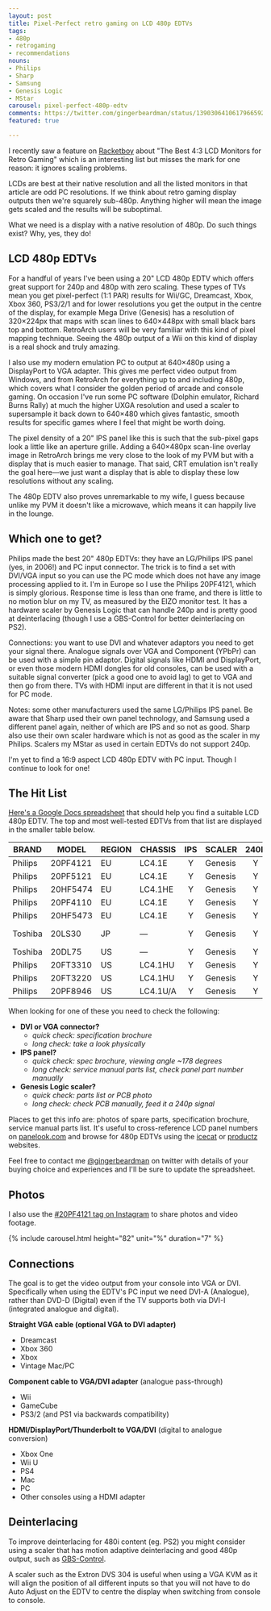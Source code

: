```yaml
---
layout: post
title: Pixel-Perfect retro gaming on LCD 480p EDTVs
tags:
- 480p
- retrogaming
- recommendations
nouns:
- Philips
- Sharp
- Samsung
- Genesis Logic
- MStar
carousel: pixel-perfect-480p-edtv
comments: https://twitter.com/gingerbeardman/status/1390306410617966592
featured: true

---
```

I recently saw a feature on [Racketboy](https://www.racketboy.com/retro/the-best-43-square-lcd-monitors-for-retro-gaming-classic-pc-use) about "The Best 4:3 LCD Monitors for Retro Gaming" which is an interesting list but misses the mark for one reason: it ignores scaling problems.

LCDs are best at their native resolution and all the listed monitors in that article are odd PC resolutions. If we think about retro gaming display outputs then we're squarely sub-480p. Anything higher will mean the image gets scaled and the results will be suboptimal.

What we need is a display with a native resolution of 480p. Do such things exist? Why, yes, they do!

## LCD 480p EDTVs

For a handful of years I've been using a 20" LCD 480p EDTV which offers great support for 240p and 480p with zero scaling. These types of TVs mean you get pixel-perfect (1:1 PAR) results for Wii/GC, Dreamcast, Xbox, Xbox 360, PS3/2/1 and for lower resolutions you get the output in the centre of the display, for example Mega Drive (Genesis) has a resolution of 320×224px that maps with scan lines to 640×448px with small black bars top and bottom. RetroArch users will be very familiar with this kind of pixel mapping technique. Seeing the 480p output of a Wii on this kind of display is a real shock and truly amazing.

I also use my modern emulation PC to output at 640×480p using a DisplayPort to VGA adapter. This gives me perfect video output from Windows, and from RetroArch for everything up to and including 480p, which covers what I consider the golden period of arcade and console gaming. On occasion I've run some PC software (Dolphin emulator, Richard Burns Rally) at much the higher UXGA resolution and used a scaler to supersample it back down to 640×480 which gives fantastic, smooth results for specific games where I feel that might be worth doing.

The pixel density of a 20" IPS panel like this is such that the sub-pixel gaps look a little like an aperture grille. Adding a 640×480px scan-line overlay image in RetroArch brings me very close to the look of my PVM but with a display that is much easier to manage. That said, CRT emulation isn't really the goal here—we just want a display that is able to display these low resolutions without any scaling.

The 480p EDTV also proves unremarkable to my wife, I guess because unlike my PVM it doesn't like a microwave, which means it can happily live in the lounge.

## Which one to get?

Philips made the best 20" 480p EDTVs: they have an LG/Philips IPS panel (yes, in 2006!) and PC input connector. The trick is to find a set with DVI/VGA input so you can use the PC mode which does not have any image processing applied to it. I'm in Europe so I use the Philips 20PF4121, which is simply glorious. Response time is less than one frame, and there is little to no motion blur on my TV, as measured by the EIZO monitor test. It has a hardware scaler by Genesis Logic that can handle 240p and is pretty good at deinterlacing (though I use a GBS-Control for better deinterlacing on PS2).

Connections: you want to use DVI and whatever adaptors you need to get your signal there. Analogue signals over VGA and Component (YPbPr) can be used with a simple pin adaptor. Digital signals like HDMI and DisplayPort, or even those modern HDMI dongles for old consoles, can be used with a suitable signal converter (pick a good one to avoid lag) to get to VGA and then go from there. TVs with HDMI input are different in that it is not used for PC mode.

Notes: some other manufacturers used the same LG/Philips IPS panel. Be aware that Sharp used their own panel technology, and Samsung used a different panel again, neither of which are IPS and so not as good. Sharp also use their own scaler hardware which is not as good as the scaler in my Philips. Scalers my MStar as used in certain EDTVs do not support 240p.

I'm yet to find a 16:9 aspect LCD 480p EDTV with PC input. Though I continue to look for one!

## The Hit List

[Here's a Google Docs spreadsheet](https://docs.google.com/spreadsheets/d/1HOEvXkjMTum_Vd1CJ0RrpvgH0a_Uo0zJc9RwUtfZVZ0/edit?usp=sharing) that should help you find a suitable LCD 480p EDTV. The top and most well-tested EDTVs from that list are displayed in the smaller table below.

| BRAND | MODEL | REGION | CHASSIS | IPS | SCALER | 240P | INPUT | YEAR |
| --- | --- | --- | --- | :---: | --- | :---: | --- | --- |
| Philips | 20PF4121 | EU | LC4.1E | Y | Genesis | Y | DVI | 2006 |
| Philips | 20PF5121 | EU | LC4.1E | Y | Genesis | Y | DVI | 2006 |
| Philips | 20HF5474 | EU | LC4.1HE | Y | Genesis | Y | DVI | 2006 |
| Philips | 20PF4110 | EU | LC4.1E | Y | Genesis | Y | DVI | 2005 |
| Philips | 20HF5473 | EU | LC4.1E | Y | Genesis | Y | DVI | 2005 |
| Toshiba | 20LS30 | JP | — | Y | Genesis | Y | VGA, D2 | 2005 |
| Toshiba | 20DL75 | US | — | Y | Genesis | Y | VGA | 2005 |
| Philips | 20FT3310 | US | LC4.1HU | Y | Genesis | Y | VGA | 2004 |
| Philips | 20FT3220 | US | LC4.1HU | Y | Genesis | Y | VGA | 2004 |
| Philips | 20PF8946 | US | LC4.1U/A | Y | Genesis | Y | VGA | 2004 |

When looking for one of these you need to check the following:

* **DVI or VGA connector?**
  * _quick check: specification brochure_
  * _long check: take a look physically_
* **IPS panel?**
  * _quick check: spec brochure, viewing angle \~178 degrees_
  * _long check: service manual parts list, check panel part number manually_
* **Genesis Logic scaler?**
  * _quick check: parts list or PCB photo_
  * _long check: check PCB manually, feed it a 240p signal_

Places to get this info are: photos of spare parts, specification brochure, service manual parts list. It's useful to cross-reference LCD panel numbers on [panelook.com](https://www.panelook.com/modelsearch.php?keyword=LC201V02) and browse for 480p EDTVs using the [icecat](https://www.google.com/search?q=%22640+x+480+pixels%22+tv+site%3Ahttps%3A%2F%2Ficecat.biz) or [productz](https://www.google.com/search?q=%22Resolution+640,480%22+tv+site%3Ahttps%3A%2F%2Fproductz.com) websites.

Feel free to contact me [@gingerbeardman](https://twitter.com/gingerbeardman) on twitter with details of your buying choice and experiences and I'll be sure to update the spreadsheet.

## Photos

I also use the [#20PF4121 tag on Instagram](https://www.instagram.com/explore/tags/20pf4121/) to share photos and video footage.

{% include carousel.html height="82" unit="%" duration="7" %}

## Connections

The goal is to get the video output from your console into VGA or DVI. Specifically when using the EDTV's PC input we need DVI-A (Analogue), rather than DVD-D (Digital) even if the TV supports both via DVI-I (integrated analogue and digital).

**Straight VGA cable (optional VGA to DVI adapter)**

* Dreamcast
* Xbox 360
* Xbox
* Vintage Mac/PC

**Component cable to VGA/DVI adapter** (analogue pass-through)

* Wii
* GameCube
* PS3/2 (and PS1 via backwards compatibility)

**HDMI/DisplayPort/Thunderbolt to VGA/DVI** (digital to analogue conversion)

* Xbox One
* Wii U
* PS4
* Mac
* PC
* Other consoles using a HDMI adapter

## Deinterlacing

To improve deinterlacing for 480i content (eg. PS2) you might consider using a scaler that has motion adaptive deinterlacing and good 480p output, such as [GBS-Control](https://github.com/ramapcsx2/gbs-control).

A scaler such as the Extron DVS 304 is useful when using a VGA KVM as it will align the position of all different inputs so that you will not have to do Auto Adjust on the EDTV to centre the display when switching from console to console.